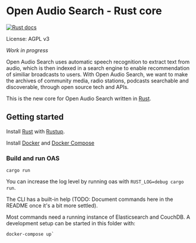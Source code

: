 # Open Audio Search - Rust core

<a href="https://openaudiosearch.github.io/openaudiosearch/doc/oas_core/">
  <img src="https://img.shields.io/badge/docs-latest-blue.svg?style=flat-square"
    alt="Rust docs" />
</a>

License: AGPL v3

*Work in progress*

Open Audio Search uses automatic speech recognition to extract text from audio, which is then indexed in a search engine to enable recommendation of similiar broadcasts to users.
With Open Audio Search, we want to make the archives of community media, radio stations, podcasts searchable and discoverable, through open source tech and APIs.

This is the new core for Open Audio Search written in [Rust](https://www.rust-lang.org/).

## Getting started

Install [Rust](https://rust-lang.org) with [Rustup](https://rustup.rs/).

Install [Docker](https://www.docker.com/) and [Docker Compose](https://docs.docker.com/compose/)

### Build and run OAS

```
cargo run
```

You can increase the log level by running oas with `RUST_LOG=debug cargo run`.

The CLI has a built-in help (TODO: Document commands here in the README once it's a bit more settled).

Most commands need a running instance of Elasticsearch and CouchDB. A development setup can be started in this folder with:

```
docker-compose up`
```
